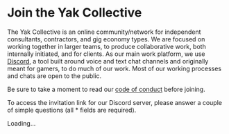 ---
---
# Join the Yak Collective

The Yak Collective is an online community/network for independent consultants, contractors, and gig economy types. We are focused on working together in larger teams, to produce collaborative work, both internally initiated, and for clients. As our main work platform, we use [Discord](https://discord.com/), a tool built around voice and text chat channels and originally meant for gamers, to do much of our work. Most of our working processes and chats are open to the public.

Be sure to take a moment to read our [code of conduct](https://roamresearch.com/#/app/ArtOfGig/page/i92e8kE2x) before joining.

To access the invitation link for our Discord server, please answer a couple of simple questions (all <span class="required">*</span> fields are required).

<div>
	<script type="text/javascript">
		app_id="5f70876d8e7037001504bfe8";
		distribution_key="dist_3";
	</script>
	<script type="text/javascript" src="https://loader.knack.com/5f70876d8e7037001504bfe8/dist_3/knack.js"></script>
	<div id="knack-dist_3">Loading...</div>
</div>
